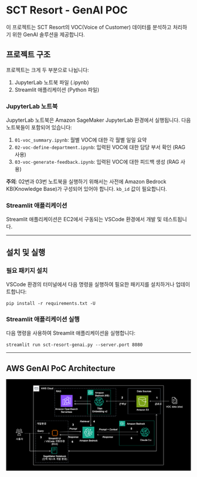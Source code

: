# SCT Resort - GenAI POC

이 프로젝트는 SCT Resort의 VOC(Voice of Customer) 데이터를 분석하고 처리하기 위한 GenAI 솔루션을 제공합니다.

## 프로젝트 구조

프로젝트는 크게 두 부분으로 나뉩니다:
1. JupyterLab 노트북 파일 (.ipynb)
2. Streamlit 애플리케이션 (Python 파일)

### JupyterLab 노트북

JupyterLab 노트북은 Amazon SageMaker JupyterLab 환경에서 실행됩니다. 다음 노트북들이 포함되어 있습니다:

1. `01-voc_summary.ipynb`: 월별 VOC에 대한 각 월별 일일 요약
2. `02-voc-define-department.ipynb`: 입력된 VOC에 대한 담당 부서 확인 (RAG 사용)
3. `03-voc-generate-feedback.ipynb`: 입력된 VOC에 대한 피드백 생성 (RAG 사용)

**주의**: 02번과 03번 노트북을 실행하기 위해서는 사전에 Amazon Bedrock KB(Knowledge Base)가 구성되어 있어야 합니다. `kb_id` 값이 필요합니다.

### Streamlit 애플리케이션

Streamlit 애플리케이션은 EC2에서 구동되는 VSCode 환경에서 개발 및 테스트됩니다.

---

## 설치 및 실행

### 필요 패키지 설치

VSCode 환경의 터미널에서 다음 명령을 실행하여 필요한 패키지를 설치하거나 업데이트합니다:

```
pip install -r requirements.txt -U

```


### Streamlit 애플리케이션 실행

다음 명령을 사용하여 Streamlit 애플리케이션을 실행합니다:

```
streamlit run sct-resort-genai.py --server.port 8080

```


---

## AWS GenAI PoC Architecture

![poc-architecture](./poc-architecture.png)

